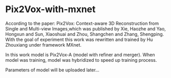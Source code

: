 # Pix2Vox-with-mxnet
According to the paper: Pix2Vox: Context-aware 3D Reconstruction from Single and Multi-view Images,which was published by Xie, Haozhe and Yao, Hongxun and Sun, Xiaoshuai and Zhou, Shangchen and Zhang, Shengping. With the goal of experiment this work was rewritten and trained by Hu Zhouxiang under framework MXnet.


In this work model is Pix2Vox-A (model with refiner and merger).
When model was training, model was hybridized to speed up training process.

Parameters of model will be uploaded later...
